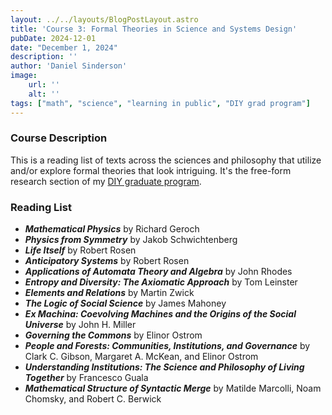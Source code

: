 ```yaml
---
layout: ../../layouts/BlogPostLayout.astro
title: 'Course 3: Formal Theories in Science and Systems Design'
pubDate: 2024-12-01
date: "December 1, 2024"
description: ''
author: 'Daniel Sinderson'
image:
    url: ''
    alt: ''
tags: ["math", "science", "learning in public", "DIY grad program"]
---
```

### Course Description
This is a reading list of texts across the sciences and philosophy that utilize and/or explore formal theories that look intriguing.
It's the free-form research section of my [DIY graduate program](/posts/DIYphd-1).

### Reading List
- ***Mathematical Physics*** by Richard Geroch
- ***Physics from Symmetry*** by Jakob Schwichtenberg
- ***Life Itself*** by Robert Rosen
- ***Anticipatory Systems*** by Robert Rosen
- ***Applications of Automata Theory and Algebra*** by John Rhodes
- ***Entropy and Diversity: The Axiomatic Approach*** by Tom Leinster
- ***Elements and Relations*** by Martin Zwick
- ***The Logic of Social Science*** by James Mahoney
- ***Ex Machina: Coevolving Machines and the Origins of the Social Universe*** by John H. Miller
- ***Governing the Commons*** by Elinor Ostrom
- ***People and Forests: Communities, Institutions, and Governance*** by Clark C. Gibson, Margaret A. McKean, and Elinor Ostrom
- ***Understanding Institutions: The Science and Philosophy of Living Together*** by Francesco Guala
- ***Mathematical Structure of Syntactic Merge*** by Matilde Marcolli, Noam Chomsky, and Robert C. Berwick